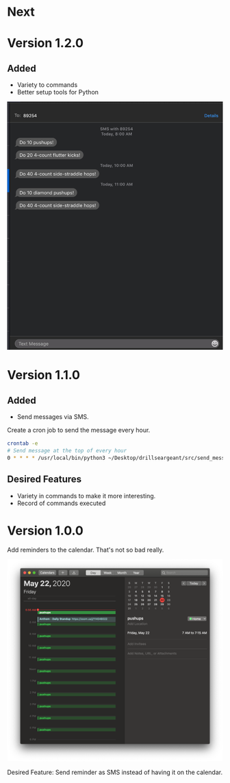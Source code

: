 # Next

# Version 1.2.0

## Added

* Variety to commands
* Better setup tools for Python


![1.2.0.png](./1.2.0.png)

# Version 1.1.0

## Added

* Send messages via SMS.


Create a cron job to send the message every hour.

```sh
crontab -e
# Send message at the top of every hour
0 * * * * /usr/local/bin/python3 ~/Desktop/drillseargeant/src/send_message/send_message.py
 ```

## Desired Features

* Variety in commands to make it more interesting.
* Record of commands executed

# Version 1.0.0

Add reminders to the calendar.  That's not so bad really.

![1.0.0.png](./1.0.0.png)

Desired Feature: Send reminder as SMS instead of having it on the calendar.
